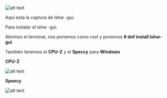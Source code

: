![alt text](https://user-images.githubusercontent.com/43348980/47669872-24058700-dbac-11e8-9147-6920273417e3.PNG)

Aquí esta la captura de lshw -gui.

Para instalar el lshw -gui.

Abrimos el terminal, nos ponemos como root y ponemos **# dnf install lshw-gui**



También tenemos el **CPU-Z** y el **Speccy** para **Windows**


**CPU-Z**

![alt text](https://user-images.githubusercontent.com/43348980/47796817-63a3ae80-dd25-11e8-93d4-31c29fa7def0.PNG)




**Speecy** 


![alt text](https://user-images.githubusercontent.com/43348980/47796824-669e9f00-dd25-11e8-8ea6-ab191ae32140.PNG)
